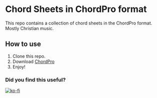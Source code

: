 # Chord Sheets in ChordPro format

This repo contains a collection of chord sheets in the ChordPro format. Mostly Christian music.

## How to use
1. Clone this repo.
1. Download [ChordPro](https://github.com/ChordPro/chordpro/releases)
1. Enjoy!

### Did you find this useful?
[![ko-fi](https://www.ko-fi.com/img/donate_sm.png)](https://ko-fi.com/aebibtech)
